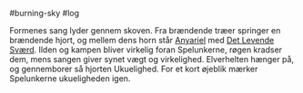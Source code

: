#burning-sky #log

Formenes sang lyder gennem skoven. Fra brændende træer springer en brændende hjort, og mellem dens horn står [Anyariel](Anyariel.md) med [Det Levende Sværd](Det%20Levende%20Sværd.md). Ilden og kampen bliver virkelig foran Spelunkerne, røgen kradser dem, mens sangen giver synet vægt og virkelighed. Elverhelten hænger på, og gennemborer så hjorten Ukuelighed. For et kort øjeblik mærker Spelunkerne ukueligheden igen.
